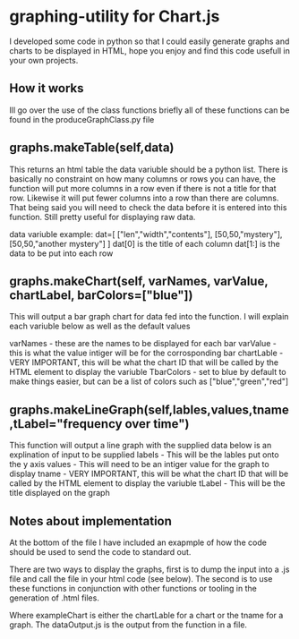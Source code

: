 # graphing-utility for Chart.js
I developed some code in python so that I could easily generate graphs and charts to be displayed in HTML, hope you enjoy and find this code usefull in your own projects.

## How it works
Ill go over the use of the class functions briefly all of these functions can be found in the produceGraphClass.py file

## graphs.makeTable(self,data)
This returns an html table the data variuble should be a python list. There is basically no constraint on how many columns or rows you can have, the function will put more columns in a row even if there is not a title for that row. Likewise it will put fewer columns into a row than there are columns. That being said you will need to check the data before it is entered into this function. Still pretty useful for displaying raw data.

data variuble example:
dat=[
["len","width","contents"],
[50,50,"mystery"],
[50,50,"another mystery"]
]
dat[0] is the title of each column
dat[1:] is the data to be put into each row


## graphs.makeChart(self, varNames, varValue, chartLabel, barColors=["blue"])
This will output a bar graph chart for data fed into the function. I will explain each variuble below as well as the default values

varNames - these are the names to be displayed for each bar
varValue - this is what the value intiger will be for the corrosponding bar
chartLable - VERY IMPORTANT, this will be what the chart ID that will be called by the HTML element to display the variuble
TbarColors - set to blue by default to make things easier, but can be a list of colors such as ["blue","green","red"]

## graphs.makeLineGraph(self,lables,values,tname,tLabel="frequency over time")
This function will output a line graph with the supplied data below is an explination of input to be supplied
labels - This will be the lables put onto the y axis
values - This will need to be an intiger value for the graph to display
tname - VERY IMPORTANT, this will be what the chart ID that will be called by the HTML element to display the variuble
tLabel - This will be the title displayed on the graph



## Notes about implementation
At the bottom of the file I have included an exapmple of how the code should be used to send the code to standard out.

There are two ways to display the graphs, first is to dump the input into a .js file and call the file in your html code (see below). The second is to use these functions in conjunction with other functions or tooling in the generation of .html files.

Where exampleChart is either the chartLable for a chart or the tname for a graph. The dataOutput.js is the output from the function in a file.
<canvas id="exampleChart" style="width:100%;max-width:600px"></canvas>
<script src="dataOutput.js"></script>

